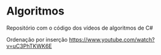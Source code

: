 # Algoritmos
Repositório com o código dos vídeos de algoritmos de C#

Ordenação por inserção
https://www.youtube.com/watch?v=uC3PhTKWK6E
